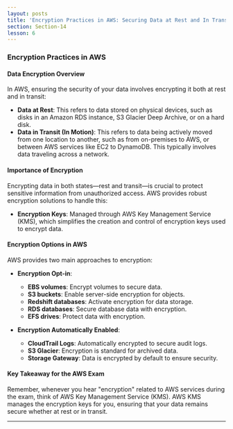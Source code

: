 ```yaml
---
layout: posts
title: 'Encryption Practices in AWS: Securing Data at Rest and In Transit'
section: Section-14
lesson: 6
---
```


### Encryption Practices in AWS

#### Data Encryption Overview

In AWS, ensuring the security of your data involves encrypting it both at rest and in transit:

- **Data at Rest**: This refers to data stored on physical devices, such as disks in an Amazon RDS instance, S3 Glacier Deep Archive, or on a hard disk.
- **Data in Transit (In Motion)**: This refers to data being actively moved from one location to another, such as from on-premises to AWS, or between AWS services like EC2 to DynamoDB. This typically involves data traveling across a network.

<!-- pagebreak -->

#### Importance of Encryption

Encrypting data in both states—rest and transit—is crucial to protect sensitive information from unauthorized access. AWS provides robust encryption solutions to handle this:

- **Encryption Keys**: Managed through AWS Key Management Service (KMS), which simplifies the creation and control of encryption keys used to encrypt data.

<!-- pagebreak -->

#### Encryption Options in AWS

AWS provides two main approaches to encryption:

- **Encryption Opt-in**:

  - **EBS volumes**: Encrypt volumes to secure data.
  - **S3 buckets**: Enable server-side encryption for objects.
  - **Redshift databases**: Activate encryption for data storage.
  - **RDS databases**: Secure database data with encryption.
  - **EFS drives**: Protect data with encryption.

- **Encryption Automatically Enabled**:
  - **CloudTrail Logs**: Automatically encrypted to secure audit logs.
  - **S3 Glacier**: Encryption is standard for archived data.
  - **Storage Gateway**: Data is encrypted by default to ensure security.

<!-- pagebreak -->

#### Key Takeaway for the AWS Exam

Remember, whenever you hear "encryption" related to AWS services during the exam, think of AWS Key Management Service (KMS). AWS KMS manages the encryption keys for you, ensuring that your data remains secure whether at rest or in transit.

---
